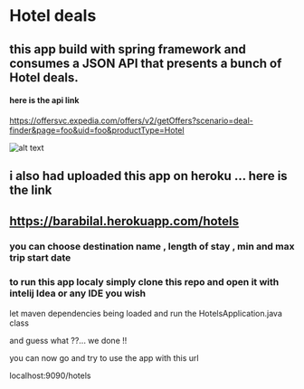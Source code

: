 # Hotel deals

## this app build with spring framework and consumes a JSON API that presents a bunch of Hotel deals.

#### here is the api link 

https://offersvc.expedia.com/offers/v2/getOffers?scenario=deal-finder&page=foo&uid=foo&productType=Hotel


![alt text](https://preview.ibb.co/k66jBn/Screenshot_from_2018_04_16_20_43_07.png)

## i also had uploaded this app on heroku ... here is the link 

## https://barabilal.herokuapp.com/hotels

### you can choose destination name , length of stay , min and max trip start date 

### to run this app localy simply clone this repo and open it with intelij Idea or any IDE you wish

let maven dependencies being loaded and run the HotelsApplication.java class 

and guess what ??... we done !!

you can now go and try to use the app with this url

localhost:9090/hotels
